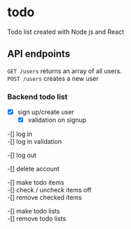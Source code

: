 # todo
Todo list created with Node js and React

## API endpoints

``` GET /users ``` returns an array of all users.  
``` POST /users ``` creates a new user



### Backend todo list
-[x] sign up/create user  
  -[x] validation on signup

-[] log in  
  -[] log in validation

-[] log out

-[] delete account

-[] make todo items  
  -[] check / uncheck items off  
  -[] remove checked items  

-[] make todo lists  
  -[] remove todo lists
